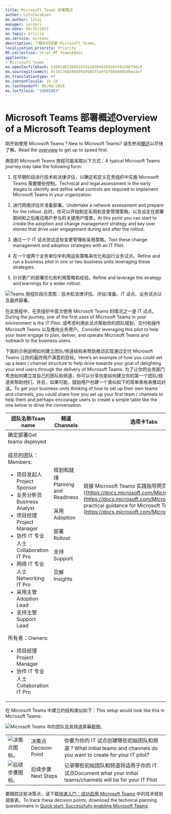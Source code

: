 ```yaml
---
title: Microsoft Teams 部署概述
author: LolaJacobsen
ms.author: lolaj
manager: serdars
ms.date: 09/25/2017
ms.topic: article
ms.service: msteams
description: 了解如何部署 Microsoft Teams。
localization_priority: Priority
MS.collection: Strat_MT_TeamsAdmin
appliesto:
- Microsoft Teams
ms.openlocfilehash: b3801a6216962425a103845d99184f6b50bf9dc9
ms.sourcegitcommit: 0c2d1766b96b99d9985f5a0f4f90b8d8bd9aa3ef
ms.translationtype: HT
ms.contentlocale: zh-CN
ms.lasthandoff: 08/08/2018
ms.locfileid: "19002883"
---
```

<a name="overview-of-a-microsoft-teams-deployment"></a><span data-ttu-id="1cada-103">Microsoft Teams 部署概述</span><span class="sxs-lookup"><span data-stu-id="1cada-103">Overview of a Microsoft Teams deployment</span></span>
========================================

<span data-ttu-id="1cada-104">刚开始使用 Microsoft Teams？</span><span class="sxs-lookup"><span data-stu-id="1cada-104">New to Microsoft Teams?</span></span> <span data-ttu-id="1cada-105">请先参阅[概述](teams-overview.md)以尽快了解。</span><span class="sxs-lookup"><span data-stu-id="1cada-105">Read the [overview](teams-overview.md) to get up to speed first.</span></span>

<span data-ttu-id="1cada-106">典型的 Microsoft Teams 旅程可能采取以下方式：</span><span class="sxs-lookup"><span data-stu-id="1cada-106">A typical Microsoft Teams journey may take the following form:</span></span>

1.  <span data-ttu-id="1cada-107">在早期阶段进行技术和法律评估，以确定和定义在贵组织中实施 Microsoft Teams 需要哪些控制。</span><span class="sxs-lookup"><span data-stu-id="1cada-107">Technical and legal assessment in the early stages to identify and define what controls are required to implement Microsoft Teams in your organization.</span></span>

2.  <span data-ttu-id="1cada-108">进行网络评估并准备部署。</span><span class="sxs-lookup"><span data-stu-id="1cada-108">Undertake a network assessment and prepare for the rollout.</span></span> <span data-ttu-id="1cada-109">此时，你可以开始制定采用和变更管理策略，以及设定在部署期间和之后推动用户参与的关键用户情景。</span><span class="sxs-lookup"><span data-stu-id="1cada-109">At this point you can start to create the adoption and change management strategy and key user stories that drive user engagement during and after the rollout.</span></span>

3.  <span data-ttu-id="1cada-110">通过一个 IT 试点测试这些变更管理和采用策略。</span><span class="sxs-lookup"><span data-stu-id="1cada-110">Test these change management and adoption strategies with an IT Pilot.</span></span>

4.  <span data-ttu-id="1cada-111">在一个或两个业务单位中利用这些策略来优化和运行业务试点。</span><span class="sxs-lookup"><span data-stu-id="1cada-111">Refine and run a business pilot in one or two business units leveraging these strategies.</span></span>

5.  <span data-ttu-id="1cada-112">针对更广的部署优化和利用策略和经验。</span><span class="sxs-lookup"><span data-stu-id="1cada-112">Refine and leverage the strategy and learnings for a wider rollout.</span></span>

![Teams 旅程阶段示意图：技术和法律评估、评估/准备、IT 试点、业务试点以及最终部署。](media/Overview_of_a_Microsoft_Teams_deployment_image1.png)

<span data-ttu-id="1cada-114">在此旅程中，在贵组织中首次使用 Microsoft Teams 的情况之一是 IT 试点。</span><span class="sxs-lookup"><span data-stu-id="1cada-114">During the journey, one of the first uses of Microsoft Teams in your environment is the IT Pilot.</span></span> <span data-ttu-id="1cada-115">请考虑利用此试点帮助你的团队规划、交付和操作 Microsoft Teams 以及推向业务用户。</span><span class="sxs-lookup"><span data-stu-id="1cada-115">Consider leveraging this pilot to help your team engage to plan, deliver, and operate Microsoft Teams and outreach to the business users.</span></span>

<span data-ttu-id="1cada-116">下面的示例说明如何建立团队/频道结构来帮助推动实现通过交付 Microsoft Teams 让你的最终用户满意的目标。</span><span class="sxs-lookup"><span data-stu-id="1cada-116">Here’s an example of how you could set up a team / channel structure to help drive towards your goal of delighting your end users through the delivery of Microsoft Teams.</span></span> <span data-ttu-id="1cada-117">为了让你的业务部门考虑如何建立其自己的团队和频道，你可以分享你是如何建立你的第一个团队/频道来帮助他们，并且，如果可能，鼓励用户创建一个类似如下的简单表格来推动对话。</span><span class="sxs-lookup"><span data-stu-id="1cada-117">To get your business units thinking of how to set up their own teams and channels, you could share how you set up your first team / channels to help them and perhaps encourage users to create a simple table like the one below to drive the conversation.</span></span>


|<span data-ttu-id="1cada-118">团队名称</span><span class="sxs-lookup"><span data-stu-id="1cada-118">Team name</span></span> |<span data-ttu-id="1cada-119">频道</span><span class="sxs-lookup"><span data-stu-id="1cada-119">Channels</span></span>  |<span data-ttu-id="1cada-120">选项卡</span><span class="sxs-lookup"><span data-stu-id="1cada-120">Tabs</span></span>  |
|---------|---------|---------|
|<span data-ttu-id="1cada-121">确定部署</span><span class="sxs-lookup"><span data-stu-id="1cada-121">Get teams deployed</span></span><br></br><span data-ttu-id="1cada-122">成员的团队：</span><span class="sxs-lookup"><span data-stu-id="1cada-122">Members:</span></span><ul><li><span data-ttu-id="1cada-123">项目发起人</span><span class="sxs-lookup"><span data-stu-id="1cada-123">Project Sponsor</span></span></li><li><span data-ttu-id="1cada-124">业务分析员</span><span class="sxs-lookup"><span data-stu-id="1cada-124">Business Analyst</span></span></li><li><span data-ttu-id="1cada-125">项目经理</span><span class="sxs-lookup"><span data-stu-id="1cada-125">Project Manager</span></span></li><li><span data-ttu-id="1cada-126">协作 IT 专业人士</span><span class="sxs-lookup"><span data-stu-id="1cada-126">Collaboration IT Pro</span></span></li><li><span data-ttu-id="1cada-127">网络 IT 专业人士</span><span class="sxs-lookup"><span data-stu-id="1cada-127">Networking IT Pro</span></span></li><li><span data-ttu-id="1cada-128">采用主管</span><span class="sxs-lookup"><span data-stu-id="1cada-128">Adoption Lead</span></span> </li><li><span data-ttu-id="1cada-129">支持主管</span><span class="sxs-lookup"><span data-stu-id="1cada-129">Support Lead</span></span></li></ul><span data-ttu-id="1cada-130">所有者：</span><span class="sxs-lookup"><span data-stu-id="1cada-130">Owners:</span></span> <ul><li><span data-ttu-id="1cada-131">项目经理</span><span class="sxs-lookup"><span data-stu-id="1cada-131">Project Manager</span></span></li><li><span data-ttu-id="1cada-132">协作 IT 专业人士</span><span class="sxs-lookup"><span data-stu-id="1cada-132">Collaboration IT Pro</span></span></li></ul>      |<span data-ttu-id="1cada-133">规划和就绪</span><span class="sxs-lookup"><span data-stu-id="1cada-133">Planning  and Readiness</span></span><br></br> <span data-ttu-id="1cada-134">采用</span><span class="sxs-lookup"><span data-stu-id="1cada-134">Adoption</span></span><br></br> <span data-ttu-id="1cada-135">部署</span><span class="sxs-lookup"><span data-stu-id="1cada-135">Rollout</span></span><br></br> <span data-ttu-id="1cada-136">支持</span><span class="sxs-lookup"><span data-stu-id="1cada-136">Support</span></span><br></br> <span data-ttu-id="1cada-137">见解</span><span class="sxs-lookup"><span data-stu-id="1cada-137">Insights</span></span><br></br><br></br><br></br><br></br><br></br><br></br><br></br>          |<span data-ttu-id="1cada-138">链接 Microsoft Teams 实践指导网页 ([https://docs.microsoft.com/MicrosoftTeams](https://docs.microsoft.com/MicrosoftTeams))</span><span class="sxs-lookup"><span data-stu-id="1cada-138">Link practical guidance for Microsoft Teams web page (https://docs.microsoft.com/MicrosoftTeams)</span></span> <br></br><br></br><br></br><br></br><br></br><br></br><br></br><br></br><br></br><br></br><br></br>        |

<span data-ttu-id="1cada-139">在 Microsoft Teams 中建立的结构类似如下：</span><span class="sxs-lookup"><span data-stu-id="1cada-139">This setup would look like this in Microsoft Teams:</span></span>

![Microsoft Teams 中的团队及其频道屏幕截图。](media/Overview_of_a_Microsoft_Teams_deployment_image2.png)


||||
|---------|---------|---------|
|![决策点图标。](media/Overview_of_a_Microsoft_Teams_deployment_image3.png)     |<span data-ttu-id="1cada-142">决策点</span><span class="sxs-lookup"><span data-stu-id="1cada-142">Decision Point</span></span>         |<span data-ttu-id="1cada-143">你要为你的 IT 试点创建哪些初始团队和频道？</span><span class="sxs-lookup"><span data-stu-id="1cada-143">What initial teams and channels do you want to create for your IT pilot?</span></span>         |
|![后续步骤图标。](media/Overview_of_a_Microsoft_Teams_deployment_image4.png)     |<span data-ttu-id="1cada-145">后续步骤</span><span class="sxs-lookup"><span data-stu-id="1cada-145">Next Steps</span></span>         |<span data-ttu-id="1cada-146">记录哪些初始团队和频道将适用于你的 IT 试点</span><span class="sxs-lookup"><span data-stu-id="1cada-146">Document what your initial teams/channels will be for your IT Pilot</span></span>         |


 

<span data-ttu-id="1cada-147">要跟踪这些决策点，请下载[快速入门：成功启用 Microsoft Teams](http://download.microsoft.com/download/F/3/9/F39B4F10-5720-4516-87E1-91E5A5678EFB/MicrosoftTeams-AdminQuickStart-EnableTeams.docx) 中的技术规划调查表。</span><span class="sxs-lookup"><span data-stu-id="1cada-147">To track these decision points, download the technical planning questionnaire in [Quick start: Successfully enabling Microsoft Teams](http://download.microsoft.com/download/F/3/9/F39B4F10-5720-4516-87E1-91E5A5678EFB/MicrosoftTeams-AdminQuickStart-EnableTeams.docx).</span></span>
